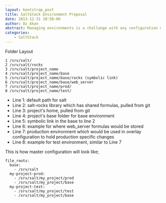 ```yaml
---
layout: bootstrap_post
title: SaltStack Environment Proposal
date: 2013-12-31 10:58:00
author: Oz Akan
abstract: Managing environments is a challange with any configuration management tool. Let's see how we can solve it with SaltStack.
categories:
    - SaltStack
---
```

Folder Layout

```
1 /srv/salt/
2 /srv/salt/rocks
3 /srv/salt/project_name
4 /srv/salt/project_name/base
5 /srv/salt/project_name/base/rocks (symbolic link)
6 /srv/salt/project_name/base/web_server
7 /srv/salt/project_name/prod/
8 /srv/salt/project_name/test/
```


* Line 1: default path for salt
* Line 2: salt-rocks library which has shared formulas, pulled from git
* Line 3: project's home, pulled from git
* Line 4: project's base folder for base environment
* Line 5: symbolic link in the base to line 2
* Line 6: example for where web_server formulas would be stored
* Line 7: production environment which would be used in overlay  configuration to hold production specific changes
* Line 8: example for test environment, similar to Line 7

This is how master configuration will look like;

```
file_roots:
  base:
    - /srv/salt
  my-project-prod:
    - /srv/salt/my_project/prod
    - /srv/salt/my_project/base
  my-project-test:
    - /srv/salt/my_project/test
    - /srv/salt/my_project/base
```
